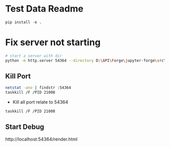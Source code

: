 # Test Data Readme

```python
pip install -e .
```

# Fix server not starting
```bash
# start a server with dir 
python -m http.server 54364 --directory D:\API\Forge\jupyter-forge\src\template
``` 

## Kill Port 
```bash
netstat -ano | findstr :54364
taskkill /F /PID 21008
```

- Kill all port relate to 54364
```bash
taskkill /F /PID 21008
```

## Start Debug 

http://localhost:54364/render.html
